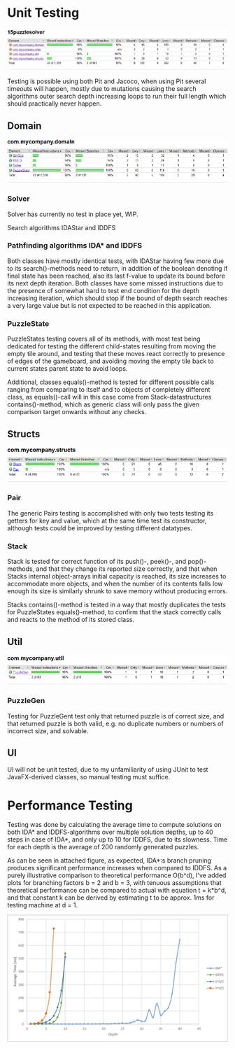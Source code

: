 Unit Testing
============

![Domain testing coverage](https://github.com/MLumme/15PuzzleSolver/blob/master/15puzzlesolver/Docs/Diagrams/15puzzlesolver.png)

Testing is possible using both Pit and Jacoco, when using Pit several timeouts will happen, mostly due to mutations causing the search algorithms outer search depth increasing loops to run their full length which should practically never happen.

Domain
------

![Domain testing coverage](https://github.com/MLumme/15PuzzleSolver/blob/master/15puzzlesolver/Docs/Diagrams/domain.png)

### Solver


Solver has currently no test in place yet, WIP.

Search algorithms IDAStar and IDDFS

### Pathfinding algorithms IDA* and IDDFS

Both classes have mostly identical tests, with IDAStar having few more due to its search()-methods need to return, in addition of the boolean denoting if final state has been reached, also its last f-value to update its bound before its next depth iteration. Both classes have some missed instructions due to the presence of somewhat hard to test end condition for the depth increasing iteration, which should stop if the bound of depth search reaches a very large value but is not expected to be reached in this application.

### PuzzleState

PuzzleStates testing covers all of its methods, with most test being dedicated for testing the different child-states resulting from moving the empty tile around, and testing that these moves react correctly to presence of edges of the gameboard, and avoiding moving the empty tile back to current states parent state to avoid loops.

Additional, classes equals()-method is tested for different possible calls ranging from comparing to itself and to objects of completely different class, as equals()-call will in this case come from Stack-datastructures contains()-method, which as generic class will only pass the given comparison target onwards without any checks.

Structs
-------

![Structs testing coverage](https://github.com/MLumme/15PuzzleSolver/blob/master/15puzzlesolver/Docs/Diagrams/structs.png)

### Pair


The generic Pairs testing is accomplished with only two tests testing its getters for key and value, which at the same time test its constructor, although tests could be improved by testing different datatypes.

### Stack

Stack is tested for correct function of its push()-, peek()-, and pop()-methods, and that they change its reported size correctly, and that when Stacks internal object-arrays initial capacity is reached, its size increases to accommodate more objects, and when the number of its contents falls low enough its size is similarly shrunk to save memory without producing errors.

Stacks contains()-method is tested in a way that mostly duplicates the tests for PuzzleStates equals()-method, to confirm that the stack correctly calls and reacts to the method of its stored class.

Util
----

![Util testing coverage](https://github.com/MLumme/15PuzzleSolver/blob/master/15puzzlesolver/Docs/Diagrams/util.png)

### PuzzleGen

Testing for PuzzleGent test only that returned puzzle is of correct size, and that returned puzzle is both valid, e.g. no duplicate numbers or numbers of incorrect size, and solvable.

UI
--

UI will not be unit tested, due to my unfamiliarity of using JUnit to test JavaFX-derived classes, so manual testing must suffice.

Performance Testing
===================

Testing was done by calculating the average time to compute solutions on both IDA* and IDDFS-algorithms over multiple solution depths, up to 40 steps in case of IDA*, and only up to 10 for IDDFS, due to its slowness. Time for each depth is the average of 200 randomly generated puzzles.

As can be seen in attached figure, as expected, IDA*:s branch pruning produces significant performance increases when compared to IDDFS. As a purely illustrative comparison to theoretical performance O(b^d), I've added plots for branching factors b = 2 and b = 3, with tenuous assumptions that theoretical performance can be compared to actual with equation t = k*b^d, and that constant k can be derived by estimating t to be approx. 1ms for testing machine at d = 1.

![Performance testing](https://github.com/MLumme/15PuzzleSolver/blob/master/15puzzlesolver/Docs/Diagrams/Performances.png)
